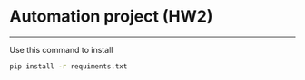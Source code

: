 
# Automation project (HW2)

-------

Use this command to install
```bash
pip install -r requiments.txt
```